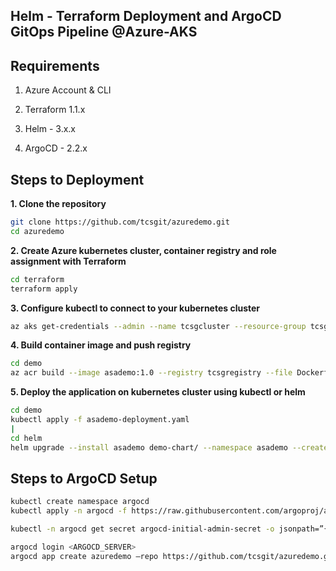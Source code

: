 ## Helm - Terraform Deployment and ArgoCD GitOps Pipeline @Azure-AKS

## Requirements

1. Azure Account & CLI

2. Terraform 1.1.x

2. Helm - 3.x.x

3. ArgoCD - 2.2.x

## Steps to Deployment

**1. Clone the repository**

```bash
git clone https://github.com/tcsgit/azuredemo.git
cd azuredemo
```

**2. Create Azure kubernetes cluster, container registry and role assignment with Terraform**

```bash
cd terraform
terraform apply
```

**3. Configure kubectl to connect to your kubernetes cluster**

```bash
az aks get-credentials --admin --name tcsgcluster --resource-group tcsgresources
```

**4. Build container image and push registry**

```bash
cd demo
az acr build --image asademo:1.0 --registry tcsgregistry --file Dockerfile .
```

**5. Deploy the application on kubernetes cluster using kubectl or helm**

```bash
cd demo
kubectl apply -f asademo-deployment.yaml
|
cd helm
helm upgrade --install asademo demo-chart/ --namespace asademo --create-namespace
```

## Steps to ArgoCD Setup

```bash
kubectl create namespace argocd
kubectl apply -n argocd -f https://raw.githubusercontent.com/argoproj/argo-cd/stable/manifests/install.yaml

kubectl -n argocd get secret argocd-initial-admin-secret -o jsonpath=”{.data.password}” | base64 -d && echo

argocd login <ARGOCD_SERVER>
argocd app create azuredemo –repo https://github.com/tcsgit/azuredemo.git –path helm/demo-chart –dest-server https://kubernetes.default.svc –dest-namespace default

```

